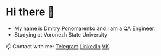 # Hi there 👋

 + My name is Dmitry Ponomarenko and I am a QA Engineer.
 + Studying at Voronezh State University


📫 Contact with me:   [Telegram](https://t.me/nered1337) [LinkedIn](https://www.linkedin.com/in/dmitriy-ponomarenko-71a17b219/) [VK](https://vk.com/di2281488) 

<!--
**DmitriiPonomarenko/DmitriiPonomarenko** is a ✨ _special_ ✨ repository because its `README.md` (this file) appears on your GitHub profile.

Here are some ideas to get you started:

- 🔭 I’m currently working on ...
- 🌱 I’m currently learning ...
- 👯 I’m looking to collaborate on ...
- 🤔 I’m looking for help with ...
- 💬 Ask me about ...
- 📫 How to reach me: ...
- 😄 Pronouns: ...
- ⚡ Fun fact: ...
-->
